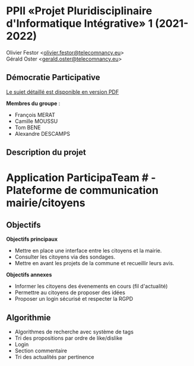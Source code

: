# PPII «Projet Pluridisciplinaire d'Informatique Intégrative» 1 (2021-2022)

Olivier Festor <<olivier.festor@telecomnancy.eu>>  
Gérald Oster <<gerald.oster@telecomnancy.eu>>  


## Démocratie Participative

[Le sujet détaillé est disponible en version PDF](./Projet_2021_DP.pdf)

**Membres du groupe** :
- François MERAT
- Camille MOUSSU
- Tom BENE
- Alexandre DESCAMPS

## Description du projet

# Application ParticipaTeam # - Plateforme de communication mairie/citoyens

## Objectifs

**Objectifs principaux**

- Mettre en place une interface entre les citoyens et la mairie.
- Consulter les citoyens via des sondages.
- Mettre en avant les projets de la commune et recueillir leurs avis.

**Objectifs annexes**

- Informer les citoyens des évenements en cours (fil d'actualité)
- Permettre au citoyens de proposer des idées
- Proposer un login sécurisé et respecter la RGPD

## Algorithmie

- Algorithmes de recherche avec système de tags
- Tri des propositions par ordre de like/dislike
- Login
- Section commentaire
- Tri des actualités par pertinence
